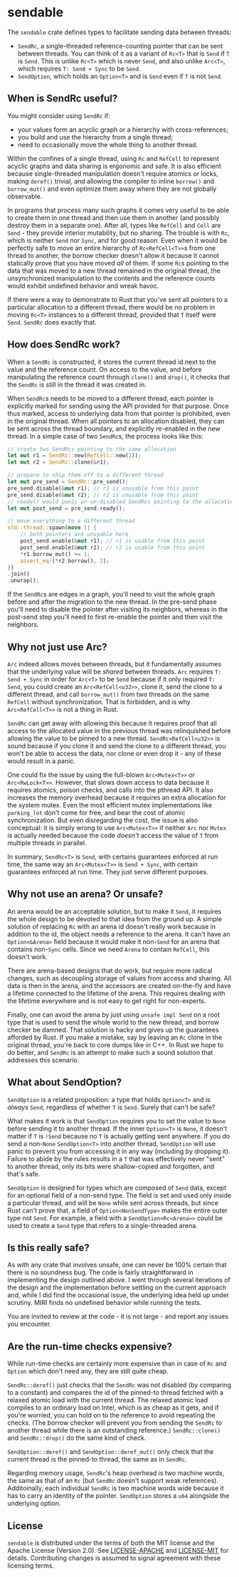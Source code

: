 # sendable

The `sendable` crate defines types to facilitate sending data between threads:

* `SendRc`, a single-threaded reference-counting pointer that can be sent between
  threads. You can think of it as a variant of `Rc<T>` that is `Send` if `T` is
  `Send`. This is unlike `Rc<T>` which is never `Send`, and also unlike `Arc<T>`, which
  requires `T: Send + Sync` to be `Send`.
* `SendOption`, which holds an `Option<T>` and is `Send` even if `T` is not `Send`.

## When is SendRc useful?

You might consider using `SendRc` if:

* your values form an acyclic graph or a hierarchy with cross-references;
* you build and use the hierarchy from a single thread;
* need to occasionally move the whole thing to another thread.

Within the confines of a single thread, using `Rc` and `RefCell` to represent acyclic
graphs and data sharing is ergonomic and safe. It is also efficient because
single-threaded manipulation doesn't require atomics or locks, making `deref()` trivial,
and allowing the compiler to inline `borrow()` and `borrow_mut()` and even optimize them
away where they are not globally observable.

In programs that process many such graphs it comes very useful to be able to create them
in one thread and then use them in another (and possibly destroy them in a separate one).
After all, types like `RefCell` and `Cell` are `Send` - they provide interior mutability,
but no sharing. The trouble is with `Rc`, which is neither `Send` nor `Sync`, and for good
reason. Even when it would be perfectly safe to move an entire hierarchy of
`Rc<RefCell<T>>`s from one thread to another, the borrow checker doesn't allow it because
it cannot statically prove that you have moved _all_ of them. If some `Rc`s pointing to
the data that was moved to a new thread remained in the original thread, the
unsynchronized manipulation to the contents and the reference counts would exhibit
undefined behavior and wreak havoc.

If there were a way to demonstrate to Rust that you've sent all pointers to a particular
allocation to a different thread, there would be no problem in moving `Rc<T>` instances to
a different thread, provided that `T` itself were `Send`. `SendRc` does exactly that.

## How does SendRc work?

When a `SendRc` is constructed, it stores the current thread id next to the value and the
reference count. On access to the value, and before manipulating the reference count
through `clone()` and `drop()`, it checks that the `SendRc` is still in the thread it was
created in.

When `SendRc`s needs to be moved to a different thread, each pointer is explicitly marked
for sending using the API provided for that purpose. Once thus marked, access to
underlying data from that pointer is prohibited, even in the original thread. When all
pointers to an allocation disabled, they can be sent across the thread boundary, and
explicitly re-enabled in the new thread. In a simple case of two `SendRc`s, the process
looks like this:

```rust
// create two SendRcs pointing to the same allocation
let mut r1 = SendRc::new(RefCell::new(1));
let mut r2 = SendRc::clone(&r1);

// prepare to ship them off to a different thread
let mut pre_send = SendRc::pre_send();
pre_send.disable(&mut r1); // r1 is unusable from this point
pre_send.disable(&mut r2); // r2 is unusable from this point
// ready() would panic on un-disabled SendRcs pointing to the allocation of r1/r2
let mut post_send = pre_send.ready();

// move everything to a different thread
std::thread::spawn(move || {
    // both pointers are unusable here
    post_send.enable(&mut r1); // r1 is usable from this point
    post_send.enable(&mut r2); // r2 is usable from this point
    *r1.borrow_mut() += 1;
    assert_eq!(*r2.borrow(), 2);
})
.join()
.unwrap();
```

If the `SendRc`s are edges in a graph, you'll need to visit the whole graph before and
after the migration to the new thread. In the pre-send phase you'll need to disable the
pointer after visiting its neighbors, whereas in the post-send step you'll need to first
re-enable the pointer and then visit the neighbors.

## Why not just use Arc?

`Arc` indeed allows moves between threads, but it fundamentally assumes that the
underlying value will be _shared_ between threads. `Arc` requires `T: Send + Sync` in
order for `Arc<T>` to be `Send` because if it only required `T: Send`, you could create an
`Arc<RefCell<u32>>`, clone it, send the clone to a different thread, and call
`borrow_mut()` from two threads on the same `RefCell` without synchronization. That is
forbidden, and is why `Arc<RefCell<T>>` is not a thing in Rust.

`SendRc` can get away with allowing this because it requires proof that all access to the
allocated value in the previous thread was relinquished before allowing the value to be
pinned to a new thread. `SendRc<RefCell<u32>>` is sound because if you clone it and send
the clone to a different thread, you won't be able to access the data, nor clone or even
drop it - any of these would result in a panic.

One could fix the issue by using the full-blown `Arc<Mutex<T>>` or `Arc<RwLock<T>>`.
However, that slows down access to data because it requires atomics, poison checks, and
calls into the pthread API. It also increases the memory overhead because it requires an
extra allocation for the system mutex. Even the most efficient mutex implementations like
`parking_lot` don't come for free, and bear the cost of atomic synchronization. But even
disregarding the cost, the issue is also conceptual: it is simply wrong to use
`Arc<Mutex<T>>` if neither `Arc` nor `Mutex` is actually needed because the code *doesn't*
access the value of `T` from multiple threads in parallel.

In summary, `SendRc<T>` is `Send`, with certains guarantees enforced at run time, the same
way an `Arc<Mutex<T>>` is `Send + Sync`, with certain guarantees enforced at run
time. They just serve different purposes.

## Why not use an arena? Or unsafe?

An arena would be an acceptable solution, but to make it `Send`, it requires the whole
design to be devoted to that idea from the ground up. A simple solution of replacing `Rc`
with an arena id doesn't really work because in addition to the id, the object needs a
reference to the arena. It can't have an `Option<&Arena>` field because it would make it
non-`Send` for an arena that contains non-`Sync` cells. Since we need `Arena` to contain
`RefCell`, this doesn't work.

There are arena-based designs that do work, but require more radical changes, such as
decoupling storage of values from access and sharing. All data is then in the arena, and
the accessors are created on-the-fly and have a lifetime connected to the lifetime of the
arena. This requires dealing with the lifetime everywhere and is not easy to get right for
non-experts.

Finally, one can avoid the arena by just using `unsafe impl Send` on a root type that is
used to send the whole world to the new thread, and borrow checker be damned. That
solution is hacky and gives up the guarantees afforded by Rust. If you make a mistake, say
by leaving an `Rc` clone in the original thread, you're back to core dumps like in C++. In
Rust we hope to do better, and `SendRc` is an attempt to make such a sound solution that
addresses this scenario.

## What about SendOption?

`SendOption` is a related proposition: a type that holds `Option<T>` and is _always_
`Send`, regardless of whether `T` is `Send`. Surely that can't be safe?

What makes it work is that `SendOption` requires you to set the value to `None` before
sending it to another thread. If the inner `Option<T>` is `None`, it doesn't matter if `T`
is `!Send` because no `T` is actually getting sent anywhere. If you do send a non-`None`
`SendOption<T>` into another thread, `SendOption` will use panic to prevent you from
accessing it in any way (including by dropping it). Failure to abide by the rules results
in a `T` that was effectively never "sent" to another thread, only its bits were
shallow-copied and forgotten, and that's safe.

`SendOption` is designed for types which are composed of `Send` data, except for an
optional field of a non-send type. The field is set and used only inside a particular
thread, and will be `None` while sent across threads, but since Rust can't prove that, a
field of `Option<NonSendType>` makes the entire outer type not `Send`. For example, a
field with a `SendOption<Rc<Arena>>` could be used to create a `Send` type that refers to
a single-threaded arena.

## Is this really safe?

As with any crate that involves unsafe, one can never be 100% certain that there is no
soundness bug. The code is fairly straightforward in implementing the design outlined
above. I went through several iterations of the design and the implementation before
settling on the current approach and, while I did find the occasional issue, the
underlying idea held up under scrutiny. MIRI finds no undefined behavior while running the
tests.

You are invited to review at the code - it is not large - and report any issues you
encounter.

## Are the run-time checks expensive?

While run-time checks are certainly more expensive than in case of `Rc` and `Option` which
don't need any, they are still quite cheap.

`SendRc::deref()` just checks that the `SendRc` was not disabled (by comparing to a
constant) and compares the id of the pinned-to thread fetched with a relaxed atomic load
with the current thread. The relaxed atomic load compiles to an ordinary load on Intel,
which is as cheap as it gets, and if you're worried, you can hold on to the reference to
avoid repeating the checks. (The borrow checker will prevent you from sending the `SendRc`
to another thread while there is an outstanding reference.) `SendRc::clone()` and
`SendRc::drop()` do the same kind of check.

`SendOption::deref()` and `SendOption::deref_mut()` only check that the current thread is
the pinned-to thread, the same as in `SendRc`.

Regarding memory usage, `SendRc`'s heap overhead is two machine words, the same as that of
an `Rc` (but `SendRc` doesn't support weak references). Additoinally, each individual
`SendRc` is two machine words wide because it has to carry an identity of the pointer.
`SendOption` stores a `u64` alongside the underlying option.

## License

`sendable` is distributed under the terms of both the MIT license and the Apache License
(Version 2.0).  See [LICENSE-APACHE](LICENSE-APACHE) and [LICENSE-MIT](LICENSE-MIT) for
details.  Contributing changes is assumed to signal agreement with these licensing terms.
